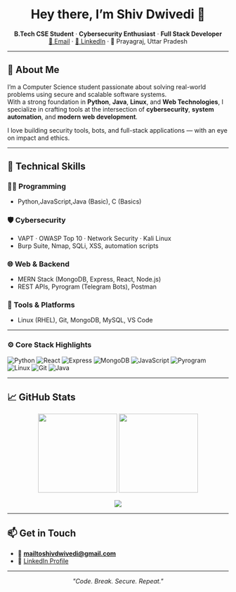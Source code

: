 <h1 align="center">Hey there, I’m Shiv Dwivedi 👋</h1>

<p align="center">
  <b>B.Tech CSE Student</b> · <b>Cybersecurity Enthusiast</b> · <b>Full Stack Developer</b><br/>
  <a href="mailto:mailtoshivdwivedi@gmail.com">📧 Email</a> · 
  <a href="https://www.linkedin.com/in/shiv-dwivedi-93ab67247">💼 LinkedIn</a> · 
  📍 Prayagraj, Uttar Pradesh
</p>

---

## 🚀 About Me

I’m a Computer Science student passionate about solving real-world problems using secure and scalable software systems.  
With a strong foundation in **Python**, **Java**, **Linux**, and **Web Technologies**, I specialize in crafting tools at the intersection of **cybersecurity**, **system automation**, and **modern web development**.

I love building security tools, bots, and full-stack applications — with an eye on impact and ethics.

---

## 🧠 Technical Skills

### 👨‍💻 Programming
- Python,JavaScript,Java (Basic), C (Basics)

### 🛡️ Cybersecurity
- VAPT · OWASP Top 10 · Network Security · Kali Linux
- Burp Suite, Nmap, SQLi, XSS, automation scripts

### 🌐 Web & Backend
- MERN Stack (MongoDB, Express, React, Node.js)
- REST APIs, Pyrogram (Telegram Bots), Postman

### 🧰 Tools & Platforms
- Linux (RHEL), Git, MongoDB, MySQL, VS Code

---

### ⚙️ Core Stack Highlights

![Python](https://img.shields.io/badge/Python-3776AB?style=for-the-badge&logo=python&logoColor=white)
![React](https://img.shields.io/badge/React-61DAFB?style=for-the-badge&logo=react&logoColor=black)
![Express](https://img.shields.io/badge/Express.js-000000?style=for-the-badge&logo=express&logoColor=white)
![MongoDB](https://img.shields.io/badge/MongoDB-4EA94B?style=for-the-badge&logo=mongodb&logoColor=white)
![JavaScript](https://img.shields.io/badge/JavaScript-F7DF1E?style=for-the-badge&logo=javascript&logoColor=black)
![Pyrogram](https://img.shields.io/badge/Pyrogram-Telegram-blue?style=for-the-badge&logo=telegram&logoColor=white)
![Linux](https://img.shields.io/badge/Linux-Kali-informational?style=for-the-badge&logo=linux&logoColor=white)
![Git](https://img.shields.io/badge/Git-F05032?style=for-the-badge&logo=git&logoColor=white)
![Java](https://img.shields.io/badge/Java-007396?style=for-the-badge&logo=java&logoColor=white)

---


## 📈 GitHub Stats

<p align="center">
  <img src="https://github-readme-stats.vercel.app/api?username=Shiv-Dwivedi&show_icons=true&theme=tokyonight" height="180px"/>
  <img src="https://streak-stats.demolab.com/?user=Shiv-Dwivedi&theme=tokyonight" height="180px"/>
</p>

<p align="center">
  <img src="https://github-readme-stats.vercel.app/api/top-langs/?username=Shiv-Dwivedi&layout=compact&theme=tokyonight" />
</p>

---

## 📫 Get in Touch

- 📧 **mailtoshivdwivedi@gmail.com**  
- 🔗 [LinkedIn Profile](https://www.linkedin.com/in/shiv-dwivedi-93ab67247)

---

<p align="center"><i>"Code. Break. Secure. Repeat."</i></p>

